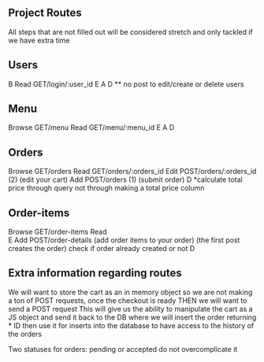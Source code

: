 ## Project Routes

All steps that are not filled out will be considered stretch and only tackled if we have extra time

## Users
B
Read GET/login/:user_id
E
A
D
** no post to edit/create or delete users

## Menu
Browse GET/menu
Read GET/menu/:menu_id
E 
A
D

## Orders
Browse GET/orders
Read   GET/orders/:orders_id
Edit   POST/orders/:orders_id (2) (edit your cart)
Add    POST/orders (1) (submit order)
D
*calculate total price through query not through making a total price column

## Order-items
Browse GET/order-items 
Read   
E
Add   POST/order-details (add order items to your order) (the first post creates the order) check if order already created or not
D

## Extra information regarding routes
We will want to store the cart as an in memory object so we are not making a ton of POST requests, once the checkout is ready THEN we will want to send a POST request
This will give us the ability to manipulate the cart as a JS object and send it back to the DB where we will insert the order returning * ID then use it for inserts into the database to have access to the history of the orders

Two statuses for orders: pending or accepted do not overcomplicate it
